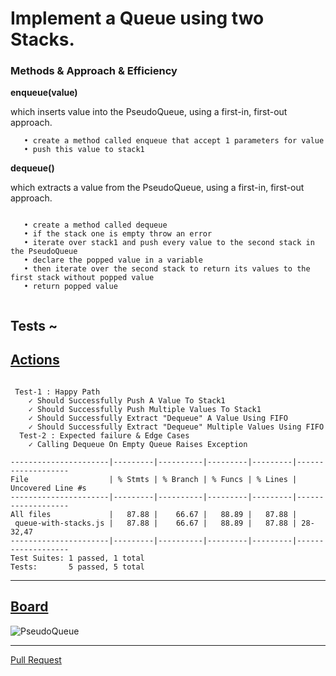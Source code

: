 # Implement a Queue using two Stacks.

### Methods & Approach & Efficiency 

**enqueue(value)**

 which inserts value into the PseudoQueue, using a first-in, first-out approach.

```
   • create a method called enqueue that accept 1 parameters for value
   • push this value to stack1

```

**dequeue()**

 which extracts a value from the PseudoQueue, using a first-in, first-out approach.

```

   • create a method called dequeue
   • if the stack one is empty throw an error
   • iterate over stack1 and push every value to the second stack in the PseudoQueue
   • declare the popped value in a variable
   • then iterate over the second stack to return its values to the first stack without popped value
   • return popped value


```

## Tests ~

## [Actions](https://github.com/wafaankoush99/data-structures-and-algorithms/actions)

```

 Test-1 : Happy Path
    ✓ Should Successfully Push A Value To Stack1
    ✓ Should Successfully Push Multiple Values To Stack1
    ✓ Should Successfully Extract "Dequeue" A Value Using FIFO
    ✓ Should Successfully Extract "Dequeue" Multiple Values Using FIFO
  Test-2 : Expected failure & Edge Cases
    ✓ Calling Dequeue On Empty Queue Raises Exception

----------------------|---------|----------|---------|---------|-------------------
File                  | % Stmts | % Branch | % Funcs | % Lines | Uncovered Line #s
----------------------|---------|----------|---------|---------|-------------------
All files             |   87.88 |    66.67 |   88.89 |   87.88 |
 queue-with-stacks.js |   87.88 |    66.67 |   88.89 |   87.88 | 28-32,47
----------------------|---------|----------|---------|---------|-------------------
Test Suites: 1 passed, 1 total
Tests:       5 passed, 5 total

```

***


## [Board](https://miro.com/welcomeonboard/JGxIOmWAlMwH5RnG7tYz7cKHLbnB0Dap3Z4wsAb0OiR3lw0LALxUHhJdOSh7kQHO)

![PseudoQueue](https://user-images.githubusercontent.com/78326110/120113509-7bfd3380-c183-11eb-829d-6a65dfcc38e2.jpg)



***

[Pull Request](https://github.com/wafaankoush99/data-structures-and-algorithms/pull/50)




